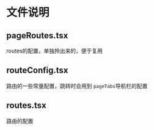 # 文件说明

## pageRoutes.tsx

routes的配置，单独拎出来的，便于复用

## routeConfig.tsx

路由的一些常量配置，跳转时会用到
`pageTabs`导航栏的配置

## routes.tsx

路由的配置